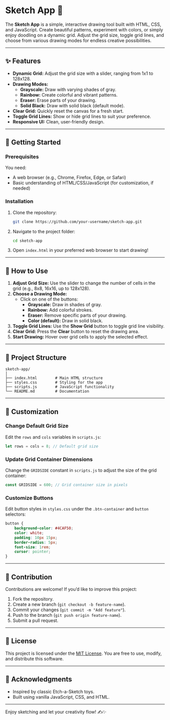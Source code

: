 
# Sketch App 🎨

The **Sketch App** is a simple, interactive drawing tool built with HTML, CSS, and JavaScript. Create beautiful patterns, experiment with colors, or simply enjoy doodling on a dynamic grid. Adjust the grid size, toggle grid lines, and choose from various drawing modes for endless creative possibilities.

---

## ✨ Features

- **Dynamic Grid:** Adjust the grid size with a slider, ranging from 1x1 to 128x128.
- **Drawing Modes:**
  - **Grayscale:** Draw with varying shades of gray.
  - **Rainbow:** Create colorful and vibrant patterns.
  - **Eraser:** Erase parts of your drawing.
  - **Solid Black:** Draw with solid black (default mode).
- **Clear Grid:** Quickly reset the canvas for a fresh start.
- **Toggle Grid Lines:** Show or hide grid lines to suit your preference.
- **Responsive UI:** Clean, user-friendly design.

---

## 🚀 Getting Started

### Prerequisites

You need:
- A web browser (e.g., Chrome, Firefox, Edge, or Safari)
- Basic understanding of HTML/CSS/JavaScript (for customization, if needed)

### Installation

1. Clone the repository:
   ```bash
   git clone https://github.com/your-username/sketch-app.git
   ```

2. Navigate to the project folder:
   ```bash
   cd sketch-app
   ```

3. Open `index.html` in your preferred web browser to start drawing!

---

## 📖 How to Use

1. **Adjust Grid Size:** Use the slider to change the number of cells in the grid (e.g., 8x8, 16x16, up to 128x128).
2. **Choose a Drawing Mode:**
   - Click on one of the buttons:
     - **Grayscale:** Draw in shades of gray.
     - **Rainbow:** Add colorful strokes.
     - **Eraser:** Remove specific parts of your drawing.
     - **Color (default):** Draw in solid black.
3. **Toggle Grid Lines:** Use the **Show Grid** button to toggle grid line visibility.
4. **Clear Grid:** Press the **Clear** button to reset the drawing area.
5. **Start Drawing:** Hover over grid cells to apply the selected effect.

---

## 📂 Project Structure

```
sketch-app/
│
├── index.html        # Main HTML structure
├── styles.css        # Styling for the app
├── scripts.js        # JavaScript functionality
└── README.md         # Documentation
```

---

## 🔧 Customization

### Change Default Grid Size

Edit the `rows` and `cols` variables in `scripts.js`:
```javascript
let rows = cols = 8; // Default grid size
```

### Update Grid Container Dimensions

Change the `GRIDSIDE` constant in `scripts.js` to adjust the size of the grid container:
```javascript
const GRIDSIDE = 600; // Grid container size in pixels
```

### Customize Buttons

Edit button styles in `styles.css` under the `.btn-container` and `button` selectors:
```css
button {
    background-color: #4CAF50;
    color: white;
    padding: 10px 15px;
    border-radius: 5px;
    font-size: 1rem;
    cursor: pointer;
}
```

---

## 🤝 Contribution

Contributions are welcome! If you’d like to improve this project:
1. Fork the repository.
2. Create a new branch (`git checkout -b feature-name`).
3. Commit your changes (`git commit -m "Add feature"`).
4. Push to the branch (`git push origin feature-name`).
5. Submit a pull request.

---

## 📜 License

This project is licensed under the [MIT License](LICENSE). You are free to use, modify, and distribute this software.

---

## 🙌 Acknowledgments

- Inspired by classic Etch-a-Sketch toys.
- Built using vanilla JavaScript, CSS, and HTML.

---

Enjoy sketching and let your creativity flow! ✍️✨
